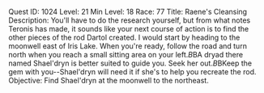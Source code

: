Quest ID: 1024
Level: 21
Min Level: 18
Race: 77
Title: Raene's Cleansing
Description: You'll have to do the research yourself, but from what notes Teronis has made, it sounds like your next course of action is to find the other pieces of the rod Dartol created. I would start by heading to the moonwell east of Iris Lake. When you're ready, follow the road and turn north when you reach a small sitting area on your left.$B$BA dryad there named Shael'dryn is better suited to guide you. Seek her out.$B$BKeep the gem with you--Shael'dryn will need it if she's to help you recreate the rod.
Objective: Find Shael'dryn at the moonwell to the northeast.
